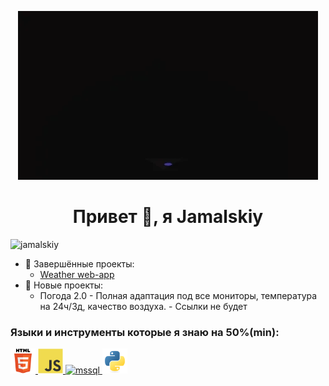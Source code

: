 <p align="center">
  <img src="gif/giphy.webp" alt="Coding GIF" />
</p>

<h1 align="center">Привет 👋, я Jamalskiy</h1>
<p align="left"> <img src="https://komarev.com/ghpvc/?username=jamalskiy&label=Profile&color=0e75b6&style=flat" alt="jamalskiy" /> </p>

- 🔭 Завершённые проекты:
     - [Weather web-app](https://github.com/jamalskiy/thesis-website-for-viewing-the-weather)
- 🔭 Новые проекты:
     - Погода 2.0 - Полная адаптация под все мониторы, температура на 24ч/3д, качество воздуха. - Ссылки не будет


<h3 align="left">Языки и инструменты которые я знаю на 50%(min):</h3>
<p align="left"> <a href="https://www.w3.org/html/" target="_blank" rel="noreferrer"> <img src="https://raw.githubusercontent.com/devicons/devicon/master/icons/html5/html5-original-wordmark.svg" alt="html5" width="40" height="40"/> </a> <a href="https://developer.mozilla.org/en-US/docs/Web/JavaScript" target="_blank" rel="noreferrer"> <img src="https://raw.githubusercontent.com/devicons/devicon/master/icons/javascript/javascript-original.svg" alt="javascript" width="40" height="40"/> </a> <a href="https://www.microsoft.com/en-us/sql-server" target="_blank" rel="noreferrer"> <img src="https://www.svgrepo.com/show/303229/microsoft-sql-server-logo.svg" alt="mssql" width="40" height="40"/> </a> <a href="https://www.python.org" target="_blank" rel="noreferrer"> <img src="https://raw.githubusercontent.com/devicons/devicon/master/icons/python/python-original.svg" alt="python" width="40" height="40"/> </a> </p>

